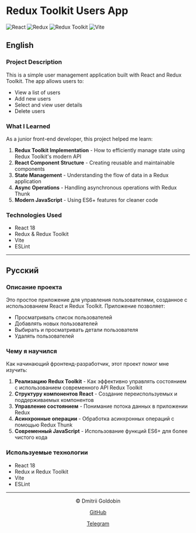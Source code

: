 # Redux Toolkit Users App

![React](https://img.shields.io/badge/React-20232A?style=for-the-badge&logo=react&logoColor=61DAFB)
![Redux](https://img.shields.io/badge/Redux-764ABC?style=for-the-badge&logo=redux&logoColor=fff)
![Redux Toolkit](https://img.shields.io/badge/Redux%20Toolkit-764ABC?style=for-the-badge&logo=redux&logoColor=fff)
![Vite](https://img.shields.io/badge/Vite-646CFF?style=for-the-badge&logo=vite&logoColor=white)

## English

### Project Description

This is a simple user management application built with React and Redux Toolkit. The app allows users to:

- View a list of users
- Add new users
- Select and view user details
- Delete users

### What I Learned

As a junior front-end developer, this project helped me learn:

1. **Redux Toolkit Implementation** - How to efficiently manage state using Redux Toolkit's modern API
2. **React Component Structure** - Creating reusable and maintainable components
3. **State Management** - Understanding the flow of data in a Redux application
4. **Async Operations** - Handling asynchronous operations with Redux Thunk
5. **Modern JavaScript** - Using ES6+ features for cleaner code

### Technologies Used

- React 18
- Redux & Redux Toolkit
- Vite
- ESLint

---

## Русский

### Описание проекта

Это простое приложение для управления пользователями, созданное с использованием React и Redux Toolkit. Приложение позволяет:

- Просматривать список пользователей
- Добавлять новых пользователей
- Выбирать и просматривать детали пользователя
- Удалять пользователей

### Чему я научился

Как начинающий фронтенд-разработчик, этот проект помог мне изучить:

1. **Реализацию Redux Toolkit** - Как эффективно управлять состоянием с использованием современного API Redux Toolkit
2. **Структуру компонентов React** - Создание переиспользуемых и поддерживаемых компонентов
3. **Управление состоянием** - Понимание потока данных в приложении Redux
4. **Асинхронные операции** - Обработка асинхронных операций с помощью Redux Thunk
5. **Современный JavaScript** - Использование функций ES6+ для более чистого кода

### Используемые технологии

- React 18
- Redux и Redux Toolkit
- Vite
- ESLint

---

<div align="center">
  <p>&copy; Dmitrii Goldobin</p>
  <a href='https://github.com/PixelShino' target='_blank' rel='noopener noreferrer'>
    <p><i class="fab fa-github"></i> GitHub</p>
  </a>
  <a href='https://t.me/PixelShino' target='_blank' rel='noopener noreferrer'>
    <p><i class="fab fa-telegram"></i> Telegram</p>
  </a>
</div>
